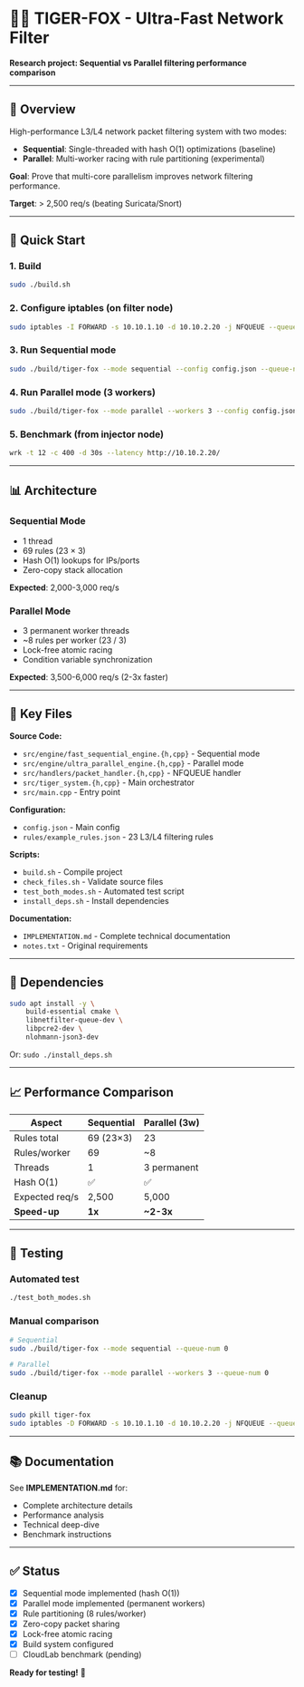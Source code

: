 # 🐯🦊 TIGER-FOX - Ultra-Fast Network Filter

**Research project: Sequential vs Parallel filtering performance comparison**

---

## 🎯 Overview

High-performance L3/L4 network packet filtering system with two modes:
- **Sequential**: Single-threaded with hash O(1) optimizations (baseline)
- **Parallel**: Multi-worker racing with rule partitioning (experimental)

**Goal**: Prove that multi-core parallelism improves network filtering performance.

**Target**: > 2,500 req/s (beating Suricata/Snort)

---

## 🚀 Quick Start

### 1. Build
```bash
sudo ./build.sh
```

### 2. Configure iptables (on filter node)
```bash
sudo iptables -I FORWARD -s 10.10.1.10 -d 10.10.2.20 -j NFQUEUE --queue-num 0
```

### 3. Run Sequential mode
```bash
sudo ./build/tiger-fox --mode sequential --config config.json --queue-num 0
```

### 4. Run Parallel mode (3 workers)
```bash
sudo ./build/tiger-fox --mode parallel --workers 3 --config config.json --queue-num 0
```

### 5. Benchmark (from injector node)
```bash
wrk -t 12 -c 400 -d 30s --latency http://10.10.2.20/
```

---

## 📊 Architecture

### Sequential Mode
- 1 thread
- 69 rules (23 × 3)
- Hash O(1) lookups for IPs/ports
- Zero-copy stack allocation

**Expected**: 2,000-3,000 req/s

### Parallel Mode
- 3 permanent worker threads
- ~8 rules per worker (23 / 3)
- Lock-free atomic racing
- Condition variable synchronization

**Expected**: 3,500-6,000 req/s (2-3x faster)

---

## 📁 Key Files

**Source Code:**
- `src/engine/fast_sequential_engine.{h,cpp}` - Sequential mode
- `src/engine/ultra_parallel_engine.{h,cpp}` - Parallel mode  
- `src/handlers/packet_handler.{h,cpp}` - NFQUEUE handler
- `src/tiger_system.{h,cpp}` - Main orchestrator
- `src/main.cpp` - Entry point

**Configuration:**
- `config.json` - Main config
- `rules/example_rules.json` - 23 L3/L4 filtering rules

**Scripts:**
- `build.sh` - Compile project
- `check_files.sh` - Validate source files
- `test_both_modes.sh` - Automated test script
- `install_deps.sh` - Install dependencies

**Documentation:**
- `IMPLEMENTATION.md` - Complete technical documentation
- `notes.txt` - Original requirements

---

## 🔧 Dependencies

```bash
sudo apt install -y \
    build-essential cmake \
    libnetfilter-queue-dev \
    libpcre2-dev \
    nlohmann-json3-dev
```

Or: `sudo ./install_deps.sh`

---

## 📈 Performance Comparison

| Aspect | Sequential | Parallel (3w) |
|--------|-----------|---------------|
| Rules total | 69 (23×3) | 23 |
| Rules/worker | 69 | ~8 |
| Threads | 1 | 3 permanent |
| Hash O(1) | ✅ | ✅ |
| Expected req/s | 2,500 | 5,000 |
| **Speed-up** | **1x** | **~2-3x** |

---

## 🧪 Testing

### Automated test
```bash
./test_both_modes.sh
```

### Manual comparison
```bash
# Sequential
sudo ./build/tiger-fox --mode sequential --queue-num 0

# Parallel
sudo ./build/tiger-fox --mode parallel --workers 3 --queue-num 0
```

### Cleanup
```bash
sudo pkill tiger-fox
sudo iptables -D FORWARD -s 10.10.1.10 -d 10.10.2.20 -j NFQUEUE --queue-num 0
```

---

## 📚 Documentation

See **IMPLEMENTATION.md** for:
- Complete architecture details
- Performance analysis
- Technical deep-dive
- Benchmark instructions

---

## ✅ Status

- [x] Sequential mode implemented (hash O(1))
- [x] Parallel mode implemented (permanent workers)
- [x] Rule partitioning (8 rules/worker)
- [x] Zero-copy packet sharing
- [x] Lock-free atomic racing
- [x] Build system configured
- [ ] CloudLab benchmark (pending)

**Ready for testing!** 🚀
